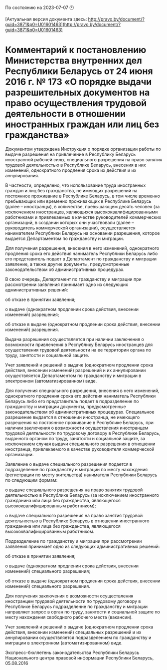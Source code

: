 По состоянию на 2023-07-07 &#x1F550;

[Актуальная версия документа здесь: http://pravo.by/document/?guid=3871&p0=U01601463](http://pravo.by/document/?guid=3871&p0=U01601463)

<h1>Комментарий к постановлению Министерства внутренних дел Республики Беларусь от 24 июня 2016 г. № 173 «О порядке выдачи разрешительных документов на право осуществления трудовой деятельности в отношении иностранных граждан или лиц без гражданства»</h1>
<p>Документом утверждена Инструкция о порядке организации работы по выдаче разрешения на привлечение в Республику Беларусь иностранной рабочей силы, специального разрешения на право занятия трудовой деятельностью в Республике Беларусь, внесения в них изменений, однократного продления срока их действия и их аннулирования.</p>
<p>В частности, определено, что использование труда иностранных граждан и лиц без гражданства, не имеющих разрешений на постоянное проживание в Республике Беларусь, в том числе временно пребывающих или временно проживающих в Республике Беларусь (далее – иностранцы), в количестве, превышающем десять человек (за исключением иностранцев, являющихся высококвалифицированными работниками и привлекаемых в качестве руководителей коммерческих организаций, в создании которых они участвовали (далее – руководитель коммерческой организации), осуществляется нанимателем Республики Беларусь на основании разрешения, которое выдается Департаментом по гражданству и миграции.</p>
<p>Для получения разрешения, внесения в него изменений, однократного продления срока его действия наниматель Республики Беларусь либо его представитель подает в Департамент по гражданству и миграции заявление, а также другие документы, предусмотренные законодательством об административных процедурах.</p>
<p>В свою очередь, Департамент по гражданству и миграции при рассмотрении заявления принимает одно из следующих административных решений:</p>
<p>об отказе в принятии заявления;</p>
<p>о выдаче (однократном продлении срока действия, внесении изменений) разрешения;</p>
<p>об отказе в выдаче (однократном продлении срока действия, внесении изменений) разрешения.</p>
<p>Выдача разрешения осуществляется при наличии заключения о возможности привлечения в Республику Беларусь иностранцев для осуществления трудовой деятельности на ее территории органа по труду, занятости и социальной защите.</p>
<p>Учет заявлений и решений о выдаче (однократном продлении срока действия, внесении изменений) разрешений и их аннулировании осуществляется Департаментом по гражданству и миграции в электронном (автоматизированном) виде.</p>
<p>Для получения специального разрешения, внесения в него изменений, однократного продления срока его действия наниматель Республики Беларусь либо его представитель подает в подразделение по гражданству и миграции документы, предусмотренные законодательством об административных процедурах. Специальное разрешение выдается в отношении иностранца, не имеющего разрешения на постоянное проживание в Республике Беларусь, при наличии заключения о возможности осуществления иностранцем трудовой деятельности по трудовому договору в Республике Беларусь, выданного органом по труду, занятости и социальной защите, за исключением случая выдачи специального разрешения в отношении иностранца, привлекаемого в качестве руководителя коммерческой организации.</p>
<p>Заявление о выдаче специального разрешения подается в подразделение по гражданству и миграции по месту нахождения (регистрации по месту жительства) нанимателя Республики Беларусь по следующим формам:</p>
<p>о выдаче специального разрешения на право занятия трудовой деятельностью в Республике Беларусь (за исключением иностранного гражданина или лица без гражданства, являющегося высококвалифицированным работником);</p>
<p>о выдаче специального разрешения на право занятия трудовой деятельностью в Республике Беларусь в отношении иностранного гражданина или лица без гражданства, являющегося высококвалифицированным работником.</p>
<p>Подразделение по гражданству и миграции при рассмотрении заявления принимает одно из следующих административных решений:</p>
<p>об отказе в принятии заявления;</p>
<p>о выдаче (однократном продлении срока действия, внесении изменений) специального разрешения;</p>
<p>об отказе в выдаче (однократном продлении срока действия, внесении изменений) специального разрешения.</p>
<p>Для получения заключения о возможности осуществления иностранцем трудовой деятельности по трудовому договору в Республике Беларусь подразделение по гражданству и миграции направляет запрос в орган по труду, занятости и социальной защите по месту нахождения свободного рабочего места (вакансии).</p>
<p>Учет заявлений и решений о выдаче (однократном продлении срока действия, внесении изменений) специальных разрешений и их аннулировании осуществляется подразделением по гражданству и миграции в электронном (автоматизированном) виде.</p>
<p></p>
<p>Экспресс-бюллетень законодательства Республики Беларусь Национального центра правовой информации Республики Беларусь, 05.08.2016</p>
